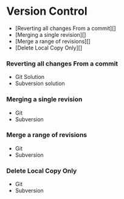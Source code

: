 # Version Control

- [Reverting all changes From a commit][]
- [Merging a single revision][]
- [Merge a range of revisions][]
- [Delete Local Copy Only][]


### Reverting all changes From a commit

* Git Solution
* Subversion solution

### Merging a single revision 

* Git 
* Subversion

### Merge a range of revisions

* Git
* Subversion

### Delete Local Copy Only
 * Git
 * Subversion